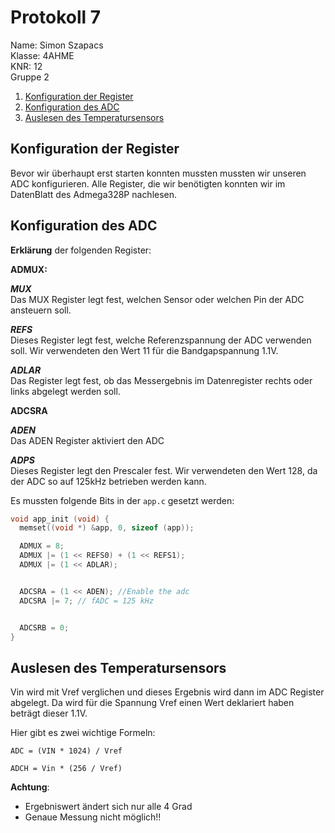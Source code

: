 # Protokoll 7


Name: Simon Szapacs  
Klasse: 4AHME  
KNR: 12  
Gruppe 2   

1. [Konfiguration der Register](#konfiguration-der-register)  
2. [Konfiguration des ADC](#konfiguration-des-adc)  
3. [Auslesen des Temperatursensors](#auslesen-des-temperatursensors)

## Konfiguration der Register  

Bevor wir überhaupt erst starten konnten mussten mussten wir unseren ADC konfigurieren. Alle Register, die wir benötigten konnten wir im DatenBlatt des Admega328P nachlesen.  

## Konfiguration des ADC  

**Erklärung** der folgenden Register:  

**ADMUX:**  

***MUX***  
Das MUX Register legt fest, welchen Sensor oder welchen Pin der ADC ansteuern soll.  

***REFS***  
Dieses Register legt fest, welche Referenzspannung der ADC verwenden soll. Wir verwendeten den Wert 11 für die Bandgapspannung 1.1V.  

***ADLAR***  
Das Register legt fest, ob das Messergebnis im Datenregister rechts oder links abgelegt werden soll.  

**ADCSRA**  

***ADEN***  
Das ADEN Register aktiviert den ADC  

***ADPS***  
Dieses Register legt den Prescaler fest. Wir verwendeten den Wert 128, da der ADC so auf 125kHz betrieben werden kann.  

Es mussten folgende Bits in der `app.c` gesetzt werden:  


```c  
void app_init (void) {
  memset((void *) &app, 0, sizeof (app));

  ADMUX = 8; 
  ADMUX |= (1 << REFS0) + (1 << REFS1); 
  ADMUX |= (1 << ADLAR); 


  ADCSRA = (1 << ADEN); //Enable the adc
  ADCSRA |= 7; // fADC = 125 kHz


  ADCSRB = 0;
}
```  

## Auslesen des Temperatursensors  

Vin wird mit Vref verglichen und dieses Ergebnis wird dann im ADC Register abgelegt. Da wird für die Spannung Vref einen Wert deklariert haben beträgt dieser 1.1V. 

Hier gibt es zwei wichtige Formeln:  

`ADC = (VIN * 1024) / Vref `  

`ADCH = Vin * (256 / Vref)`  

**Achtung**: 

- Ergebniswert ändert sich nur alle 4 Grad  
- Genaue Messung nicht möglich!!

















